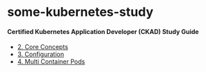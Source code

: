 # some-kubernetes-study


#### Certified Kubernetes Application Developer (CKAD) Study Guide
- [2. Core Concepts](https://rafaelclaumann.notion.site/2-Core-Concepts-e67b1c89466c4a0f96fcde9ef6dfc349)
- [3. Configuration](https://rafaelclaumann.notion.site/3-Configuration-a2a8513fd03a4e1c8b36b0482f2c0b70)
- [4. Multi Container Pods](https://rafaelclaumann.notion.site/4-Multi-Container-Pods-99b17d4b0bfa4495b6349db5e43cbb43)
